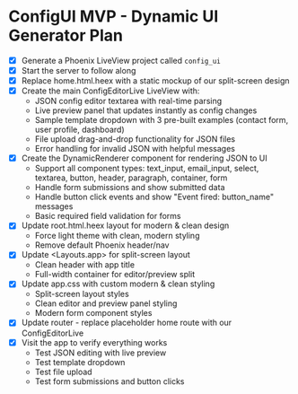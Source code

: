 # ConfigUI MVP - Dynamic UI Generator Plan

- [x] Generate a Phoenix LiveView project called `config_ui`
- [x] Start the server to follow along  
- [x] Replace home.html.heex with a static mockup of our split-screen design
- [x] Create the main ConfigEditorLive LiveView with:
  - JSON config editor textarea with real-time parsing
  - Live preview panel that updates instantly as config changes
  - Sample template dropdown with 3 pre-built examples (contact form, user profile, dashboard)
  - File upload drag-and-drop functionality for JSON files
  - Error handling for invalid JSON with helpful messages
- [x] Create the DynamicRenderer component for rendering JSON to UI
  - Support all component types: text_input, email_input, select, textarea, button, header, paragraph, container, form
  - Handle form submissions and show submitted data
  - Handle button click events and show "Event fired: button_name" messages
  - Basic required field validation for forms
- [x] Update root.html.heex layout for modern & clean design
  - Force light theme with clean, modern styling
  - Remove default Phoenix header/nav
- [x] Update <Layouts.app> for split-screen layout
  - Clean header with app title
  - Full-width container for editor/preview split
- [x] Update app.css with custom modern & clean styling
  - Split-screen layout styles
  - Clean editor and preview panel styling
  - Modern form component styles
- [x] Update router - replace placeholder home route with our ConfigEditorLive
- [x] Visit the app to verify everything works
  - Test JSON editing with live preview
  - Test template dropdown
  - Test file upload
  - Test form submissions and button clicks

